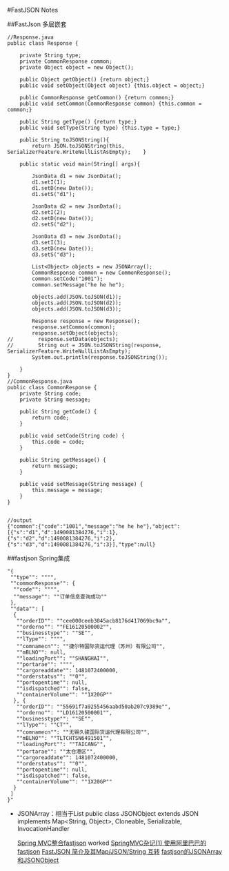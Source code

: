 #FastJSON Notes



##FastJson 多层嵌套
```
//Response.java
public class Response {

    private String type;
    private CommonResponse common;
    private Object object = new Object();

    public Object getObject() {return object;}
    public void setObject(Object object) {this.object = object;}

    public CommonResponse getCommon() {return common;}
    public void setCommon(CommonResponse common) {this.common = common;}

    public String getType() {return type;}
    public void setType(String type) {this.type = type;}

    public String toJSONString(){
        return JSON.toJSONString(this, SerializerFeature.WriteNullListAsEmpty);    }

    public static void main(String[] args){

        JsonData d1 = new JsonData();
        d1.setI(1);
        d1.setD(new Date());
        d1.setS("d1");

        JsonData d2 = new JsonData();
        d2.setI(2);
        d2.setD(new Date());
        d2.setS("d2");

        JsonData d3 = new JsonData();
        d3.setI(3);
        d3.setD(new Date());
        d3.setS("d3");

        List<Object> objects = new JSONArray();
        CommonResponse common = new CommonResponse();
        common.setCode("1001");
        common.setMessage("he he he");

        objects.add(JSON.toJSON(d1));
        objects.add(JSON.toJSON(d2));
        objects.add(JSON.toJSON(d3));

        Response response = new Response();
        response.setCommon(common);
        response.setObject(objects);
//        response.setData(objects);
//        String out = JSON.toJSONString(response, SerializerFeature.WriteNullListAsEmpty);
        System.out.println(response.toJSONString());

    }
}
//CommonResponse.java
public class CommonResponse {
    private String code;
    private String message;

    public String getCode() {
        return code;
    }

    public void setCode(String code) {
        this.code = code;
    }

    public String getMessage() {
        return message;
    }

    public void setMessage(String message) {
        this.message = message;
    }
}


//output 
{"common":{"code":"1001","message":"he he he"},"object":[{"s":"d1","d":1490081384276,"i":1},{"s":"d2","d":1490081384276,"i":2},{"s":"d3","d":1490081384276,"i":3}],"type":null}
```
##fastjson Spring集成




```
"{
 ""type"": """",
 ""commonResponse"": {
  ""code"": """",
  ""message"": ""订单信息查询成功""
 },
 ""data"": [
  {
   ""orderID"": ""cee000ceeb3045acb8176d417069bc9a"",
   ""orderno"": ""FE16120500002"",
   ""businesstype"": ""SE"",
   ""lType"": """",
   ""comnamecn"": ""捷尔特国际货运代理（苏州）有限公司"",
   ""mBLNO"": null,
   ""loadingPort"": ""SHANGHAI"",
   ""portarae"": """",
   ""cargoreaddate"": 1481072400000,
   ""orderstatus"": ""0"",
   ""portopentime"": null,
   ""isdispatched"": false,
   ""containerVolume"": ""1X20GP""
  }, {
   ""orderID"": ""55691f7a9255456aabd50ab207c9389e"",
   ""orderno"": ""LD16120500001"",
   ""businesstype"": ""SE"",
   ""lType"": ""CT"",
   ""comnamecn"": ""无锡久骏国际货运代理有限公司"",
   ""mBLNO"": ""TLTCHTSN6491501"",
   ""loadingPort"": ""TAICANG"",
   ""portarae"": ""太仓港区"",
   ""cargoreaddate"": 1481072400000,
   ""orderstatus"": ""0"",
   ""portopentime"": null,
   ""isdispatched"": false,
   ""containerVolume"": ""1X20GP""
  }
 ]
}"          
```

- JSONArray：相当于List<Object>
public class JSONObject extends JSON implements Map<String, Object>, Cloneable, Serializable, InvocationHandler 

[]()
[Spring MVC整合fastjson](http://blog.csdn.net/xiongchen2012/article/details/51065465) worked
[SpringMVC杂记(1) 使用阿里巴巴的fastjson](http://www.cnblogs.com/AloneSword/p/4097941.html)
[FastJSON 简介及其Map/JSON/String 互转](https://my.oschina.net/leejun2005/blog/268634?utm_source=tuicool&utm_medium=referral)
[fastjson的JSONArray和JSONObject](https://my.oschina.net/sulliy/blog/499834)
[]()
[]()
[]()
[]()
[]()




































